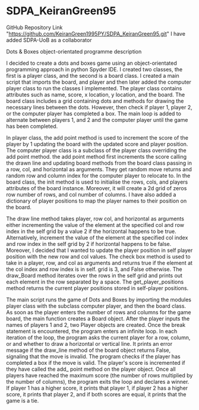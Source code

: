 # SDPA_KeiranGreen95


GitHub Repository Link "https://github.com/KeiranGreen1995PY/SDPA_KeiranGreen95.git"
I have added SDPA-UoB as a collaborator

Dots & Boxes object-orientated programme description 

I decided to create a dots and boxes game using an object-orientated programming approach in python Spyder IDE. I created two classes, the first is a player class, and the second is a board class. I created a main script that imports the board, and player and then later added the computer player class to run the classes I implemented. The player class contains attributes such as name, score, x location, y location, and the board. The board class includes a grid containing dots and methods for drawing the necessary lines between the dots. However, then check if player 1, player 2, or the computer player has completed a box. The main loop is added to alternate between players 1, and 2 and the computer player until the game has been completed.

In player class, the add point method is used to increment the score of the player by 1 updating the board with the updated score and player position. The computer player class is a subclass of the player class overriding the add point method. the add point method first increments the score calling the drawn line and updating board methods from the board class passing in a row, col, and horizontal as arguments. They get random move returns and random row and column index for the computer player to relocate to. In the board class, the init method is used to initialise the rows, cols, and players attributes of the board instance. Moreover, it will create a 2d grid of zeros row number of rows, and col number of columns. I have also added a dictionary of player positions to map the player names to their position on the board. 

The draw line method takes player, row col, and horizontal as arguments either incrementing the value of the element at the specified col and row index in the self grid by a value 2 if the horizontal happens to be true. Alternatively, increment the value of the element at the specified col index and row index in the self grid by 2 if horizontal happens to be false. Moreover, I decided that I wanted to update the player position in self player position with the new row and col values. The check box method is used to take in a player, row, and col as arguments and returns true if the element at the col index and row index is in self. grid is 3, and False otherwise.
The draw_Board method iterates over the rows in the self grid and prints out each element in the row separated by a space.
The get_player_positions method returns the current player positions stored in self-player positions.

The main script runs the game of Dots and Boxes by importing the modules player class with the subclass computer player, and then the board class. As soon as the player enters the number of rows and columns for the game board, the main function creates a Board object. After the player inputs the names of players 1 and 2, two Player objects are created.
Once the break statement is encountered, the program enters an infinite loop. In each iteration of the loop, the program asks the current player for a row, column, or and whether to draw a horizontal or vertical line. It prints an error message if the draw_line method of the board object returns False, signaling that the move is invalid.
The program checks if the player has completed a box if the move is valid. The player's score is incremented if they have called the add_ point method on the player object. Once all players have reached the maximum score (the number of rows multiplied by the number of columns), the program exits the loop and declares a winner. If player 1 has a higher score, it prints that player 1, if player 2 has a higher score, it prints that player 2, and if both scores are equal, it prints that the game is a tie.
